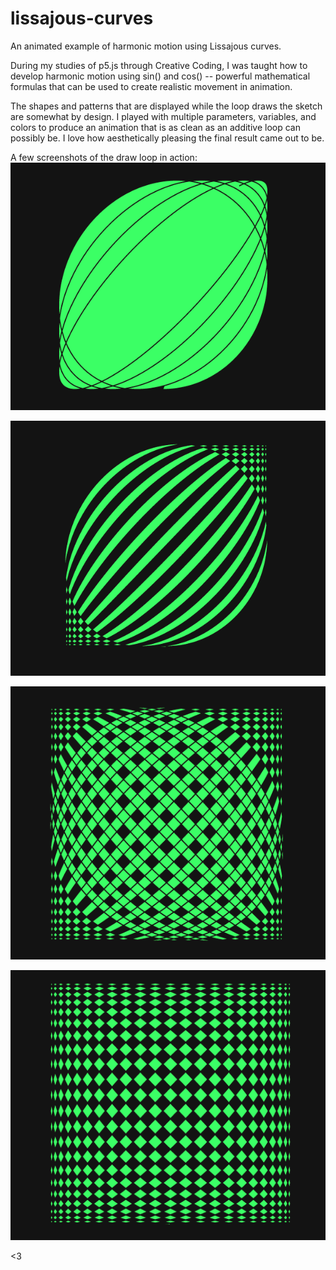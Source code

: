 # lissajous-curves
An animated example of harmonic motion using Lissajous curves.

During my studies of p5.js through Creative Coding, I was taught how to develop harmonic motion using sin() and cos() -- powerful mathematical formulas that can be used to create realistic movement in animation. 

The shapes and patterns that are displayed while the loop draws the sketch are somewhat by design. I played with multiple parameters, variables, and colors to produce an animation that is as clean as an additive loop can possibly be. I love how aesthetically pleasing the final result came out to be.

A few screenshots of the draw loop in action: 
![green-stroked lissajous curves in the shape of a lemon, on a black background.](lissajous-1.png)

![green-stroked lissajous curves creating black stripes and checkered patterns on a black background.](lissajous-2.png)

![green-stroked lissajous curves that create the shape of a checkered pie on a black background.](lissajous-3.png)

![green-stroked lissajous curves that create a full diamond checkered pattern on a black background.](lissajous-4.png)

<3